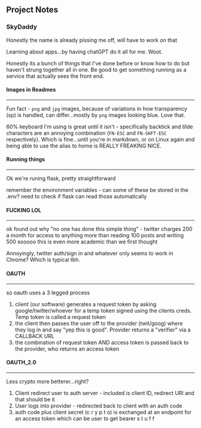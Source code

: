 ## Project Notes

### SkyDaddy

Honestly the name is already pissing me off, will have to work on that

Learning about apps...by having chatGPT do it all for me. Woot. 

Honestly its a bunch of things that I've done before or know how to do but haven't strung together all in one. Be good to get something running as a service that actually sees the front end. 

#### Images in Readmes
---
Fun fact - ```png``` and ```jpg``` images, because of variations in how transparency (sp) is handled, can differ...mostly by ```png``` images looking blue. Love that. 

60% keyboard I'm using is great until it isn't - specifically backtick and tilde characters are an annoying combination (```FN-ESC``` and ```FN-SHFT-ESC``` respectively). Which is fine...until you're in markdown, or on Linux again and being able to use the alias to home is REALLY FREAKING NICE.  

#### Running things
---
Ok we're runing flask, pretty straightforward

remember the environment variables - can some of these be stored in the .env? need to check if flask can read those automatically

#### FUCKING LOL
----
ok found out why "no one has done this simple thing" - twitter charges 200 a month for access to anything more than reading 100 posts and writing 500 sooooo this is even more academic than we first thought

Annoyingly, twitter auth/sign in and whatever only seems to work in Chrome? Which is typical tbh. 

#### OAUTH 
----
so oauth uses a 3 legged process

1. client (our software) generates a request token by asking google/twitter/whoever for a temp token signed using the clients creds. Temp token is called a request token
1. the client then passes the user off to the provider (twit/goog) where they log in and say "yep this is good". Provider returns a "verifier" via a CALLBACK URL
1. the combination of request token AND access token is passed back to the provider, who returns an access token

#### OAUTH_2.0
----
Less crypto more betterer...right?

1. Client redirect user to auth server - included is client ID, redirect URI and that should be it
1. User logs into provider - redirected back to client with an auth code
1. auth code plus client secret (c r y p t o) is exchanged at an endpoint for an access token which can be user to get bearer s t u f f